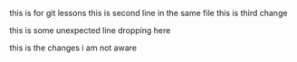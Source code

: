 this is for git lessons
this is second line in the same file
this is third change

this is some unexpected line dropping here






this is the changes i am not aware

